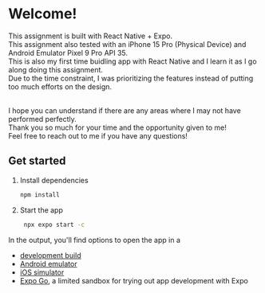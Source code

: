 # Welcome!

This assignment is built with React Native + Expo. <br>
This assignment also tested with an iPhone 15 Pro (Physical Device) and Android Emulator Pixel 9 Pro API 35. <br>
This is also my first time buidling app with React Native and I learn it as I go along doing this assignment. <br>
Due to the time constraint, I was prioritizing the features instead of putting too much efforts on the design. <br><br>

I hope you can understand if there are any areas where I may not have performed perfectly. <br>
Thank you so much for your time and the opportunity given to me! <br>
Feel free to reach out to me if you have any questions!

## Get started

1. Install dependencies

   ```bash
   npm install
   ```

2. Start the app

   ```bash
    npx expo start -c
   ```

In the output, you'll find options to open the app in a

- [development build](https://docs.expo.dev/develop/development-builds/introduction/)
- [Android emulator](https://docs.expo.dev/workflow/android-studio-emulator/)
- [iOS simulator](https://docs.expo.dev/workflow/ios-simulator/)
- [Expo Go](https://expo.dev/go), a limited sandbox for trying out app development with Expo
